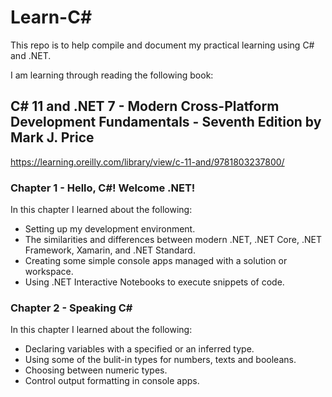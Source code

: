 # Learn-C#

This repo is to help compile and document my practical learning using C# and .NET.

I am learning through reading the following book:

## C# 11 and .NET 7 - Modern Cross-Platform Development Fundamentals - Seventh Edition by Mark J. Price

https://learning.oreilly.com/library/view/c-11-and/9781803237800/

### Chapter 1 - Hello, C#! Welcome .NET!

In this chapter I learned about the following:

- Setting up my development environment.
- The similarities and differences between modern .NET, .NET Core, .NET Framework, Xamarin, and .NET Standard.
- Creating some simple console apps managed with a solution or workspace.
- Using .NET Interactive Notebooks to execute snippets of code.

### Chapter 2 - Speaking C#

In this chapter I learned about the following:

- Declaring variables with a specified or an inferred type.
- Using some of the bulit-in types for numbers, texts and booleans.
- Choosing between numeric types.
- Control output formatting in console apps.
